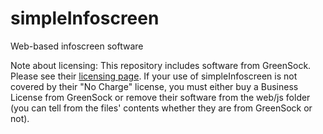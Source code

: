 # simpleInfoscreen
Web-based infoscreen software

Note about licensing: This repository includes software from GreenSock. Please
see their [licensing page](https://greensock.com/licensing/). If your use
of simpleInfoscreen is not covered by their "No Charge" license, you must
either buy a Business License from GreenSock or remove their software from
the web/js folder (you can tell from the files' contents whether they are from
GreenSock or not).
